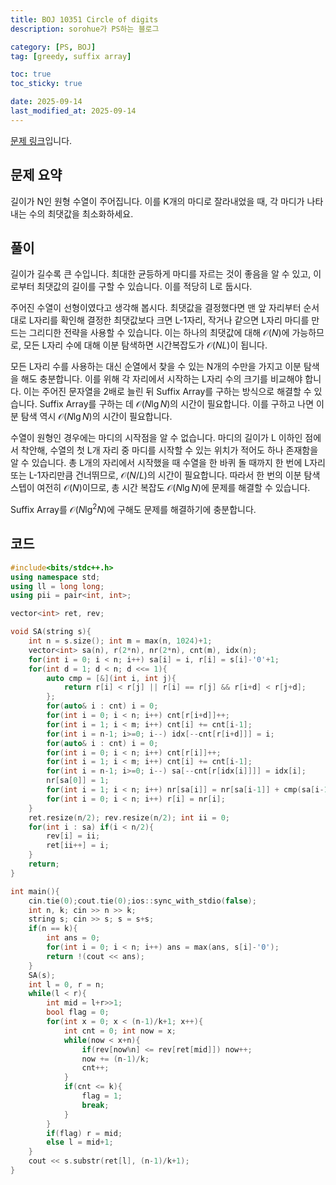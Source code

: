 ```yaml
---
title: BOJ 10351 Circle of digits
description: sorohue가 PS하는 블로그

category: [PS, BOJ]
tag: [greedy, suffix array]

toc: true
toc_sticky: true

date: 2025-09-14
last_modified_at: 2025-09-14
---
```


[문제 링크](https://boj.kr/10351)입니다.

## 문제 요약

길이가 N인 원형 수열이 주어집니다. 이를 K개의 마디로 잘라내었을 때, 각 마디가 나타내는 수의 최댓값을 최소화하세요.

## 풀이

길이가 길수록 큰 수입니다. 최대한 균등하게 마디를 자르는 것이 좋음을 알 수 있고, 이로부터 최댓값의 길이를 구할 수 있습니다. 이를 적당히 L로 둡시다.

주어진 수열이 선형이였다고 생각해 봅시다. 최댓값을 결정했다면 맨 앞 자리부터 순서대로 L자리를 확인해 결정한 최댓값보다 크면 L-1자리, 작거나 같으면 L자리 마디를 만드는 그리디한 전략을 사용할 수 있습니다. 이는 하나의 최댓값에 대해 $\mathcal{O}(N)$에 가능하므로, 모든 L자리 수에 대해 이분 탐색하면 시간복잡도가 $\mathcal{O}(NL)$이 됩니다. 

모든 L자리 수를 사용하는 대신 순열에서 찾을 수 있는 N개의 수만을 가지고 이분 탐색을 해도 충분합니다. 이를 위해 각 자리에서 시작하는 L자리 수의 크기를 비교해야 합니다. 이는 주어진 문자열을 2배로 늘린 뒤 Suffix Array를 구하는 방식으로 해결할 수 있습니다. Suffix Array를 구하는 데 $\mathcal{O}(N \lg N)$의 시간이 필요합니다. 이를 구하고 나면 이분 탐색 역시 $\mathcal{O}(N \lg  N)$의 시간이 필요합니다.

수열이 원형인 경우에는 마디의 시작점을 알 수 없습니다. 마디의 길이가 L 이하인 점에서 착안해, 수열의 첫 L개 자리 중 마디를 시작할 수 있는 위치가 적어도 하나 존재함을 알 수 있습니다. 총 L개의 자리에서 시작했을 때 수열을 한 바퀴 돌 때까지 한 번에 L자리 또는 L-1자리만큼 건너뛰므로, $\mathcal{O}(N / L)$의 시간이 필요합니다. 따라서 한 번의 이분 탐색 스텝이 여전히 $\mathcal{O}(N)$이므로, 총 시간 복잡도 $\mathcal{O}(N \lg  N)$에 문제를 해결할 수 있습니다.

Suffix Array를 $\mathcal{O}(N \lg^2 N)$에 구해도 문제를 해결하기에 충분합니다.

## 코드

```cpp
#include<bits/stdc++.h>
using namespace std;
using ll = long long;
using pii = pair<int, int>;

vector<int> ret, rev;

void SA(string s){
	int n = s.size(); int m = max(n, 1024)+1;
	vector<int> sa(n), r(2*n), nr(2*n), cnt(m), idx(n);
	for(int i = 0; i < n; i++) sa[i] = i, r[i] = s[i]-'0'+1;
	for(int d = 1; d < n; d <<= 1){
		auto cmp = [&](int i, int j){
			return r[i] < r[j] || r[i] == r[j] && r[i+d] < r[j+d];
		};
		for(auto& i : cnt) i = 0;
		for(int i = 0; i < n; i++) cnt[r[i+d]]++;
		for(int i = 1; i < m; i++) cnt[i] += cnt[i-1];
		for(int i = n-1; i>=0; i--) idx[--cnt[r[i+d]]] = i;
		for(auto& i : cnt) i = 0;
		for(int i = 0; i < n; i++) cnt[r[i]]++;
		for(int i = 1; i < m; i++) cnt[i] += cnt[i-1];
		for(int i = n-1; i>=0; i--) sa[--cnt[r[idx[i]]]] = idx[i];
		nr[sa[0]] = 1;
		for(int i = 1; i < n; i++) nr[sa[i]] = nr[sa[i-1]] + cmp(sa[i-1], sa[i]);
		for(int i = 0; i < n; i++) r[i] = nr[i];
	}
	ret.resize(n/2); rev.resize(n/2); int ii = 0;
	for(int i : sa) if(i < n/2){
		rev[i] = ii;
		ret[ii++] = i;
	}
	return;
}

int main(){
	cin.tie(0);cout.tie(0);ios::sync_with_stdio(false);
	int n, k; cin >> n >> k;
	string s; cin >> s; s = s+s;
	if(n == k){
		int ans = 0;
		for(int i = 0; i < n; i++) ans = max(ans, s[i]-'0');
		return !(cout << ans);
	}
	SA(s);
	int l = 0, r = n;
	while(l < r){
		int mid = l+r>>1;
		bool flag = 0;
		for(int x = 0; x < (n-1)/k+1; x++){
			int cnt = 0; int now = x;
			while(now < x+n){
				if(rev[now%n] <= rev[ret[mid]]) now++;
				now += (n-1)/k;
				cnt++;				
			}
			if(cnt <= k){
				flag = 1;
				break;
			}
		}
		if(flag) r = mid;
		else l = mid+1;
	}
	cout << s.substr(ret[l], (n-1)/k+1);
}
```